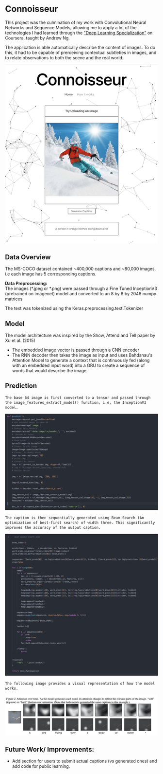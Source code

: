 # Connoisseur

This project was the culmination of my work with Convolutional Neural Networks and Sequence Models, allowing me to apply a lot of the technologies I had learned through the <a href="https://www.coursera.org/specializations/deep-learning">"Deep Learning Specialization"</a> on Coursera, taught by Andrew Ng.

The application is able automatically describe the content of images. To do this, it had to be capable of prerceiving contextual subtleties in images, and to relate observations to both the scene and the real world.

<img src="./Images/skifull.png">

## Data Overview

The MS-COCO dataset contained ~400,000 captions and ~80,000 images, i.e each image has 5 corresponding captions. 

**Data Preprocessing:**
<br>
The images (*.jpeg or *.png) were passed through a Fine Tuned InceptionV3 (pretrained on imagenet) model and converted to an 8 by 8 by 2048 numpy matrices 

The text was tokenized using the Keras.preprocessing.text.Tokenizer

## Model

The model architecture was inspired by the <a herf="Show, Attend and Tell">Show, Attend and Tell</a> paper by Xu et al. (2015)

* The embedded image vector is passed through a CNN encoder
* The RNN decoder then takes the image as input and uses Bahdanau's Attention Model to generate a context that is continuously fed (along with an embedded input word) into a GRU to create a sequence of words that would describe the image.

## Prediction

    The base 64 image is first converted to a tensor and passed through the image_features_extract_model() function, i.e, the InceptionV3 model.

<img src="./Images/processInput.png">

    The caption is then sequentially generated using Beam Search (An optimization of best-first search) of width three. This significantly improves the accuracy of the output caption.

<img src="./Images/beamSearch.png">

    The following image provides a visual representation of how the model works.
<img src="./Images/attentionVisualization.png">

## Future Work/ Improvements:

* Add section for users to submit actual captions (vs generated ones) and add code for public learning.